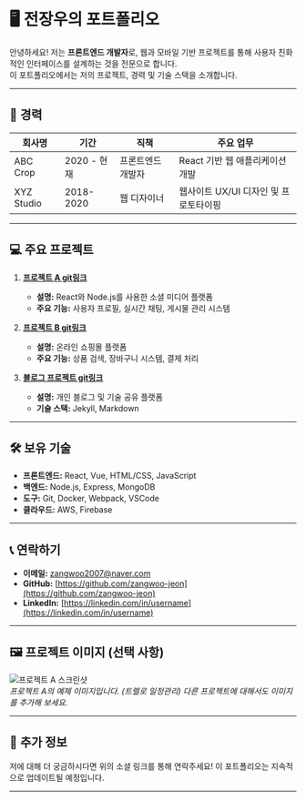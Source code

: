 
# 🖥️ 전장우의 포트폴리오

안녕하세요! 저는  **프론트엔드 개발자**로, 웹과 모바일 기반 프로젝트를 통해 사용자 친화적인 인터페이스를 설계하는 것을 전문으로 합니다.  
이 포트폴리오에서는 저의 프로젝트, 경력 및 기술 스택을 소개합니다.

----------

## 🏢 경력

| 회사명 | 기간 | 직책 | 주요 업무 |
|--|--|--|--|
| ABC Crop | 2020 - 현재 | 프론트엔드 개발자 | React 기반 웹 애플리케이션 개발 |
| XYZ Studio | 2018-2020 | 웹 디자이너 | 웹사이트 UX/UI 디자인 및 프로토타이핑



----------

## 💻 주요 프로젝트

1.  **[프로젝트 A git링크](https://github.com/username/project-a)**
    
    -   **설명:**  React와 Node.js를 사용한 소셜 미디어 플랫폼
    -   **주요 기능:**  사용자 프로필, 실시간 채팅, 게시물 관리 시스템
2.  **[프로젝트 B git링크](https://github.com/username/project-b)**
    
    -   **설명:**  온라인 쇼핑몰 플랫폼
    -   **주요 기능:**  상품 검색, 장바구니 시스템, 결제 처리
3.  **[블로그 프로젝트 git링크](https://github.com/username/blog)**
    
    -   **설명:**  개인 블로그 및 기술 공유 플랫폼
    -   **기술 스택:**  Jekyll, Markdown

----------

## 🛠️ 보유 기술

-   **프론트엔드:**  React, Vue, HTML/CSS, JavaScript
-   **백엔드:**  Node.js, Express, MongoDB
-   **도구:**  Git, Docker, Webpack, VSCode
-   **클라우드:**  AWS, Firebase

----------

## 📞 연락하기


-   **이메일:**  [zangwoo2007@naver.com](mailto:zangwoo2007@naver.com)
-   **GitHub:**  [https://github.com/zangwoo-jeon](https://github.com/zangwoo-jeon)
-   **LinkedIn:**  [https://linkedin.com/in/username](https://linkedin.com/in/username)

----------

## 🖼️ 프로젝트 이미지 (선택 사항)

![프로젝트 A 스크린샷](https://velog.velcdn.com/images/remon/post/a755e123-5a47-4942-aab2-38b8c615969f/image.png)  
_프로젝트 A의 예제 이미지입니다. (트렐로 일정관리) 다른 프로젝트에 대해서도 이미지를 추가해 보세요._

----------

## 🌱 추가 정보

저에 대해 더 궁금하시다면 위의 소셜 링크를 통해 연락주세요! 이 포트폴리오는 지속적으로 업데이트될 예정입니다.

----------
